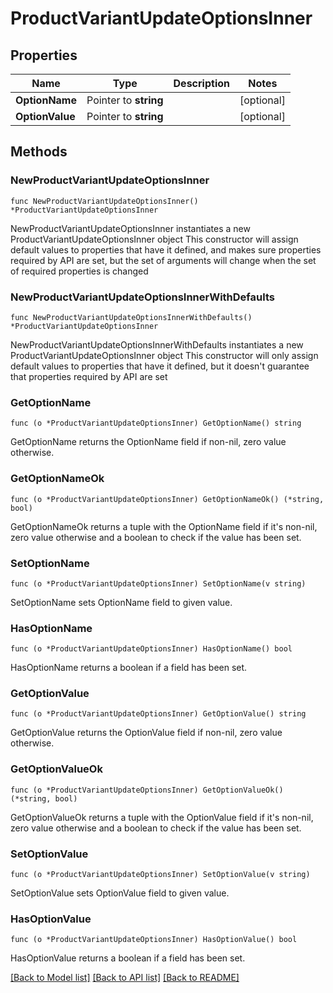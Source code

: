 # ProductVariantUpdateOptionsInner

## Properties

Name | Type | Description | Notes
------------ | ------------- | ------------- | -------------
**OptionName** | Pointer to **string** |  | [optional] 
**OptionValue** | Pointer to **string** |  | [optional] 

## Methods

### NewProductVariantUpdateOptionsInner

`func NewProductVariantUpdateOptionsInner() *ProductVariantUpdateOptionsInner`

NewProductVariantUpdateOptionsInner instantiates a new ProductVariantUpdateOptionsInner object
This constructor will assign default values to properties that have it defined,
and makes sure properties required by API are set, but the set of arguments
will change when the set of required properties is changed

### NewProductVariantUpdateOptionsInnerWithDefaults

`func NewProductVariantUpdateOptionsInnerWithDefaults() *ProductVariantUpdateOptionsInner`

NewProductVariantUpdateOptionsInnerWithDefaults instantiates a new ProductVariantUpdateOptionsInner object
This constructor will only assign default values to properties that have it defined,
but it doesn't guarantee that properties required by API are set

### GetOptionName

`func (o *ProductVariantUpdateOptionsInner) GetOptionName() string`

GetOptionName returns the OptionName field if non-nil, zero value otherwise.

### GetOptionNameOk

`func (o *ProductVariantUpdateOptionsInner) GetOptionNameOk() (*string, bool)`

GetOptionNameOk returns a tuple with the OptionName field if it's non-nil, zero value otherwise
and a boolean to check if the value has been set.

### SetOptionName

`func (o *ProductVariantUpdateOptionsInner) SetOptionName(v string)`

SetOptionName sets OptionName field to given value.

### HasOptionName

`func (o *ProductVariantUpdateOptionsInner) HasOptionName() bool`

HasOptionName returns a boolean if a field has been set.

### GetOptionValue

`func (o *ProductVariantUpdateOptionsInner) GetOptionValue() string`

GetOptionValue returns the OptionValue field if non-nil, zero value otherwise.

### GetOptionValueOk

`func (o *ProductVariantUpdateOptionsInner) GetOptionValueOk() (*string, bool)`

GetOptionValueOk returns a tuple with the OptionValue field if it's non-nil, zero value otherwise
and a boolean to check if the value has been set.

### SetOptionValue

`func (o *ProductVariantUpdateOptionsInner) SetOptionValue(v string)`

SetOptionValue sets OptionValue field to given value.

### HasOptionValue

`func (o *ProductVariantUpdateOptionsInner) HasOptionValue() bool`

HasOptionValue returns a boolean if a field has been set.


[[Back to Model list]](../README.md#documentation-for-models) [[Back to API list]](../README.md#documentation-for-api-endpoints) [[Back to README]](../README.md)


